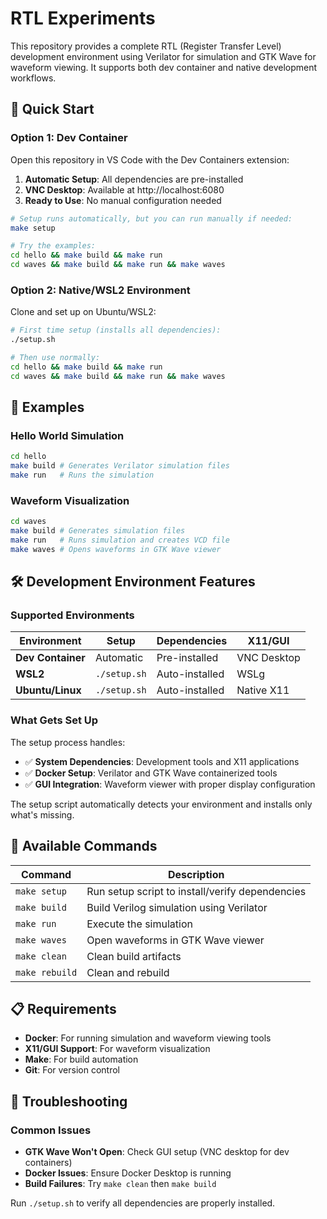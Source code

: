 # RTL Experiments

This repository provides a complete RTL (Register Transfer Level) development environment using Verilator for simulation and GTK Wave for waveform viewing. It supports both dev container and native development workflows.

## 🚀 Quick Start

### Option 1: Dev Container

Open this repository in VS Code with the Dev Containers extension:

1. **Automatic Setup**: All dependencies are pre-installed
2. **VNC Desktop**: Available at http://localhost:6080
3. **Ready to Use**: No manual configuration needed

```bash
# Setup runs automatically, but you can run manually if needed:
make setup

# Try the examples:
cd hello && make build && make run
cd waves && make build && make run && make waves
```

### Option 2: Native/WSL2 Environment

Clone and set up on Ubuntu/WSL2:

```bash
# First time setup (installs all dependencies):
./setup.sh

# Then use normally:
cd hello && make build && make run
cd waves && make build && make run && make waves
```

## 📁 Examples

### Hello World Simulation
```bash
cd hello
make build # Generates Verilator simulation files
make run   # Runs the simulation
```

### Waveform Visualization
```bash
cd waves
make build # Generates simulation files
make run   # Runs simulation and creates VCD file
make waves # Opens waveforms in GTK Wave viewer
```

## 🛠️ Development Environment Features

### Supported Environments

| Environment | Setup | Dependencies | X11/GUI |
|-------------|--------|--------------|---------|
| **Dev Container** | Automatic | Pre-installed | VNC Desktop |
| **WSL2** | `./setup.sh` | Auto-installed | WSLg |
| **Ubuntu/Linux** | `./setup.sh` | Auto-installed | Native X11 |

### What Gets Set Up

The setup process handles:

- ✅ **System Dependencies**: Development tools and X11 applications
- ✅ **Docker Setup**: Verilator and GTK Wave containerized tools
- ✅ **GUI Integration**: Waveform viewer with proper display configuration

The setup script automatically detects your environment and installs only what's missing.

## 🔧 Available Commands

| Command | Description |
|---------|-------------|
| `make setup` | Run setup script to install/verify dependencies |
| `make build` | Build Verilog simulation using Verilator |
| `make run` | Execute the simulation |
| `make waves` | Open waveforms in GTK Wave viewer |
| `make clean` | Clean build artifacts |
| `make rebuild` | Clean and rebuild |

## 📋 Requirements

- **Docker**: For running simulation and waveform viewing tools
- **X11/GUI Support**: For waveform visualization
- **Make**: For build automation
- **Git**: For version control

## 🐛 Troubleshooting

### Common Issues
- **GTK Wave Won't Open**: Check GUI setup (VNC desktop for dev containers)
- **Docker Issues**: Ensure Docker Desktop is running
- **Build Failures**: Try `make clean` then `make build`

Run `./setup.sh` to verify all dependencies are properly installed.
